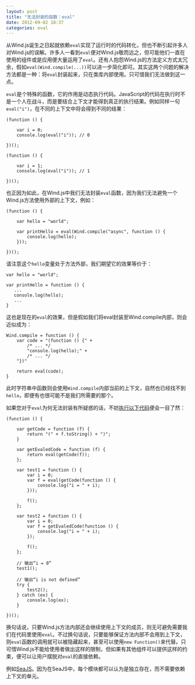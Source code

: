 ```yaml
---
layout: post
title: "无法封装的函数：eval"
date: 2012-09-02 18:37
categories: eval
---
```


从Wind.js诞生之日起就依赖`eval`实现了运行时的代码转化，但也不断引起许多人对Wind.js的误解。许多人一看到`eval`便对Wind.js敬而远之，但可能他们一直在使用的组件或是应用便大量运用了`eval`。还有人抱怨Wind.js的方法定义方式太冗余，假如`eval(Wind.compile(...))`可以进一步简化即可。其实这两个问题的解决方法都是一种：将`eval`封装起来，只在类库内部使用。只可惜我们无法做到这一点。

<!-- more -->

`eval`是个特殊的函数，它的作用是动态执行代码。JavaScript的代码在执行时不是一个人在战斗，而是要结合上下文才能得到真正的执行结果。例如同样一句`eval("i")`，在不同的上下文中将会得到不同的结果：

    (function () {

        var i = 0;
        console.log(eval("i")); // 0

    })();
    
    (function () {

        var i = 1;
        console.log(eval("i")); // 1

    })();

也正因为如此，在Wind.js中我们无法封装`eval`函数，因为我们无法避免一个Wind.js方法使用外部的上下文，例如：

    (function () {

        var hello = "world";
    
        var printHello = eval(Wind.compile("async", function () {
            console.log(hello);
        }));
    
    })();

请注意这个`hello`变量处于方法外部，我们期望它的效果等价于：

    var hello = "world";

    var printHello = function () {
       ...
       console.log(hello);
       ...
    }

这也是现在的`eval`的效果，但是假如我们将eval封装至Wind.compile内部，则会近似成为：

    Wind.compile = function () {
        var code = "(function () {" +
            /* ... */
            "console.log(hello);" +
            /* ... */
        "})"
        
        return eval(code);
    }
此时字符串中函数则会使用`Wind.compile`内部当前的上下文，自然也已经找不到`hello`，即便有也很可能不是我们所需要的那个。
如果您对于`eval`为何无法封装有所疑惑的话，不妨[执行以下代码](http://jsfiddle.net/jeffz/Gdyb2/)便会一目了然：
    (function () {

        var getCode = function (f) {
            return "(" + f.toString() + ")";
        }
        
        var getEvaledCode = function (f) {
            return eval(getCode(f));
        };
        
        var test1 = function () {
            var i = 0;
            var f = eval(getCode(function () {
                console.log("i = " + i);
            }));
            
            f();
        };
        
        var test2 = function () {
            var i = 0;
            var f = getEvaledCode(function () {
                console.log("i = " + i);
            });
            
            f();
        };
        
        // 输出“i = 0”
        test1();
        
        // 输出“i is not defined”
        try {
            test2();
        } catch (ex) {
            console.log(ex);
        }

    })();

换句话说，只要Wind.js方法内部还会继续使用上下文的成员，则无可避免需要我们在代码里使用`eval`。不过换句话说，只要能够保证方法内部不会用到上下文，则`eval`函数的调用就可以被隐藏起来，甚至可以使用`new Function()`来代替。只可惜Wind.js不能给使用者做出这样的限制，但如果有其他组件可以提供这样的约束，便可以让用户摆脱对`eval`的直接依赖。

例如[SeaJS](http://seajs.org/docs/)。因为在SeaJS中，每个模块都可以认为是独立存在，而不需要依赖上下文的单元。